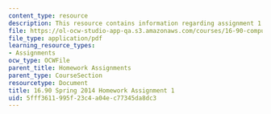 ```yaml
---
content_type: resource
description: This resource contains information regarding assignment 1.
file: https://ol-ocw-studio-app-qa.s3.amazonaws.com/courses/16-90-computational-methods-in-aerospace-engineering-spring-2014/5fff3611995f23c4a04ec77345da8dc3_MIT16_90S14_pset1.pdf
file_type: application/pdf
learning_resource_types:
- Assignments
ocw_type: OCWFile
parent_title: Homework Assignments
parent_type: CourseSection
resourcetype: Document
title: 16.90 Spring 2014 Homework Assignment 1
uid: 5fff3611-995f-23c4-a04e-c77345da8dc3
---
```

